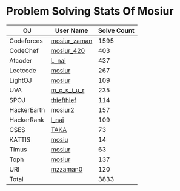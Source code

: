 # Problem Solving Stats Of Mosiur
| OJ | User Name | Solve Count |
| -------- | -------- | -------- |
| Codeforces   | <a href="https://codeforces.com/profile/mosiur_zaman" target="_blank">mosiur_zaman</a>   | 1595   |
| CodeChef   | [mosiur_420](https://www.codechef.com/users/mosiur_420)   | 403   |
| Atcoder   | [L_nai](https://atcoder.jp/users/L_nai)   | 437   |
| Leetcode   | [mosiur](https://leetcode.com/u/mosiur/)  |  267  |
| LightOJ   | [mosiur](https://lightoj.com/user/mosiur)   | 109   |
| UVA   | [m_o_s_i_u_r](https://uhunt.onlinejudge.org/id/1029983)   | 235   |
| SPOJ   | [thiefthief](https://www.spoj.com/users/thiefthief/)   | 114   |
| HackerEarth   | [mosiur2](https://www.hackerearth.com/@mosiur2)   | 157   |
| HackerRank   | [l_nai](https://www.hackerrank.com/profile/l_nai)   | 109   |
| CSES   | [TAKA](https://cses.fi/user/40092)   | 73   |
| KATTIS   | [mosiu](https://open.kattis.com/users/mosiur)   | 14   |
| Timus   | [mosiur](https://acm.timus.ru/author.aspx?id=295370)   | 63   |
| Toph   | [mosiur](https://toph.co/u/mosiur)   | 137   |
| URI   | [mzzaman0](https://judge.beecrowd.com/en/profile/312516)   | 120   |
| Total   |    |  3833  |

